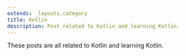```yaml
---
extends: _layouts.category
title: Kotlin
description: Post related to Kotlin and learning Kotlin.
---
```


These posts are all related to Kotlin and learning Kotlin.
